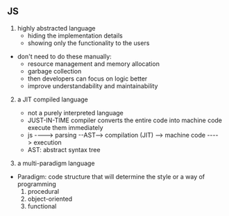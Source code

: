 ## JS
1. highly abstracted language
    - hiding the implementation details
    - showing only the functionality to the users

- don't need to do these manually:
    - resource management and memory allocation
    - garbage collection
    - then developers can focus on logic better
    - improve understandability and maintainability

2. a JIT compiled language
    - not a purely interpreted language
    - JUST-IN-TIME compiler converts the entire code into machine code execute them immediately
    - js ----> parsing --AST--> compilation (JIT) --> machine code ----> execution
    - AST: abstract syntax tree

3. a multi-paradigm language
- Paradigm: code structure that will determine the style or a way of programming
    1. procedural
    2. object-oriented
    3. functional